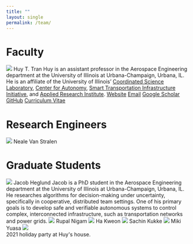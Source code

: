 ```yaml
---
title: ""
layout: single
permalink: /team/
---
```


# Faculty

<figure-team>
    <img src="{{ site.url }}{{ site.baseurl }}/assets/images/huy.jpg">
    <figcaption-team>
        <span class="name">Huy T. Tran</span>
        <span class="info">
            Huy is an assistant professor in the Aerospace Engineering department at the University of Illinois at Urbana-Champaign, Urbana, IL. He is an affiliate of the University of Illinois’ <a href="https://csl.illinois.edu/">Coordinated Science Laboratory</a>, <a href="https://autonomy.illinois.edu">Center for Autonomy</a>, <a href="https://stii.illinois.edu/">Smart Transportation Infrastructure Initiative</a>, and <a href="https://appliedresearch.illinois.edu/">Applied Research Institute</a>.
        </span>
        <!-- remove logos if not needed -->
        <span class="logo"><i class="fas fa-fw fa-link"></i> <a href="http://huytrtran.github.io">Website</a></span>
        <span class="logo"><i class="fas fa-fw fa-envelope-square"></i> <a href="mailto:huytran1@illinois.edu">Email</a></span>
        <span class="logo"><i class="fa fa-graduation-cap"></i> <a href="https://scholar.google.com/citations?user=TgaPukcAAAAJ&hl=en">Google Scholar</a></span>
        <span class="logo"><i class="fab fa-fw fa-github"></i> <a href="https://github.com/huytrtran">GitHub</a></span>
        <span class="logo"><i class="fas fa-fw fa-file-alt"></i> <a href="{{ site.url }}{{ site.baseurl }}/assets/pdfs/huy-cv.pdf">Curriculum Vitae</a></span>
    </figcaption-team>
</figure-team>

# Research Engineers

<figure-team>
    <img src="{{ site.url }}{{ site.baseurl }}/assets/images/Neale_pic.png">
    <figcaption-team>
        <span class="name">Neale Van Stralen</span>
        <!-- <span class="info">
            Neale is ...
        </span> -->
    </figcaption-team>
</figure-team>

# Graduate Students

<figure-team>
    <img src="{{ site.url }}{{ site.baseurl }}/assets/images/jacob.jpg">
    <figcaption-team>
        <span class="name">Jacob Heglund</span>
        <span class="info">
            Jacob is a PhD student in the Aerospace Engineering department at the University of Illinois at Urbana-Champaign, Urbana, IL. He researches algorithms for decision-making under uncertainty, specifically in cooperative, distributed team settings. One of his primary goals is to develop safe and verifiable autonomous systems to control complex, interconnected infrastructure, such as transportation networks and power grids.
        </span>
    </figcaption-team>
</figure-team>

<figure-team>
    <img src="{{ site.url }}{{ site.baseurl }}/assets/images/rupal.jpg">
    <figcaption-team>
        <span class="name">Rupal Nigam</span>
        <!-- <span class="info">
            Rupal is ...
        </span> -->
    </figcaption-team>
</figure-team>

<figure-team>
    <img src="{{ site.url }}{{ site.baseurl }}/assets/images/kweon.jpg">
    <figcaption-team>
        <span class="name">Ha Kweon</span>
        <!-- <span class="info">
            Kweon is ...
        </span> -->
    </figcaption-team>
</figure-team>

<figure-team>
    <img src="{{ site.url }}{{ site.baseurl }}/assets/images/sachin.jpg">
    <figcaption-team>
        <span class="name">Sachin Kukke</span>
        <!-- <span class="info">
            Sachin is ...
        </span> -->
    </figcaption-team>
</figure-team>

<figure-team>
    <img src="{{ site.url }}{{ site.baseurl }}/assets/images/miki.jpeg">
    <figcaption-team>
        <span class="name">Miki Yuasa</span>
        <!-- <span class="info">
            Miki is ...
        </span> -->
    </figcaption-team>
</figure-team>

<!-- # Undergraduate Students

<figure-team>
    <img src="{{ site.url }}{{ site.baseurl }}/assets/images/empty.png">
    <figcaption-team>
        <span class="name">Matt Taylor</span>
        <span class="info">
            Matt is ...
        </span>
    </figcaption-team>
</figure-team> -->

<figure-full-caption>
	<a href="{{ site.url }}{{ site.baseurl }}/assets/images/2021-holiday.jpg"><img src="{{ site.url }}{{ site.baseurl }}/assets/images/2021-holiday.jpg"></a>
	<figcaption>2021 holiday party at Huy's house.</figcaption>
</figure-full-caption>